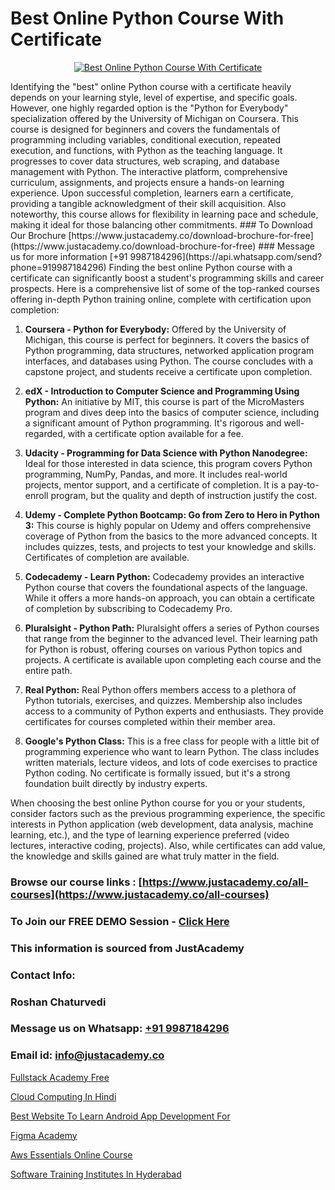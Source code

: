 # Best Online Python Course With Certificate

<p align="center">
  <a href="https://justacademy.co/course-detail/python-training">
    <img src="https://justacademy.co/storage2/course_image/1709713400_course_image.webp" alt="Best Online Python Course With Certificate">
  </a>
</p>
Identifying the "best" online Python course with a certificate heavily depends on your learning style, level of expertise, and specific goals. However, one highly regarded option is the "Python for Everybody" specialization offered by the University of Michigan on Coursera. This course is designed for beginners and covers the fundamentals of programming including variables, conditional execution, repeated execution, and functions, with Python as the teaching language. It progresses to cover data structures, web scraping, and database management with Python. The interactive platform, comprehensive curriculum, assignments, and projects ensure a hands-on learning experience. Upon successful completion, learners earn a certificate, providing a tangible acknowledgment of their skill acquisition. Also noteworthy, this course allows for flexibility in learning pace and schedule, making it ideal for those balancing other commitments.
### To Download Our Brochure [https://www.justacademy.co/download-brochure-for-free](https://www.justacademy.co/download-brochure-for-free)
### Message us for more information [+91 9987184296](https://api.whatsapp.com/send?phone=919987184296)
Finding the best online Python course with a certificate can significantly boost a student's programming skills and career prospects. Here is a comprehensive list of some of the top-ranked courses offering in-depth Python training online, complete with certification upon completion:

1) **Coursera - Python for Everybody:** Offered by the University of Michigan, this course is perfect for beginners. It covers the basics of Python programming, data structures, networked application program interfaces, and databases using Python. The course concludes with a capstone project, and students receive a certificate upon completion.

2) **edX - Introduction to Computer Science and Programming Using Python:** An initiative by MIT, this course is part of the MicroMasters program and dives deep into the basics of computer science, including a significant amount of Python programming. It's rigorous and well-regarded, with a certificate option available for a fee.

3) **Udacity - Programming for Data Science with Python Nanodegree:** Ideal for those interested in data science, this program covers Python programming, NumPy, Pandas, and more. It includes real-world projects, mentor support, and a certificate of completion. It is a pay-to-enroll program, but the quality and depth of instruction justify the cost.

4) **Udemy - Complete Python Bootcamp: Go from Zero to Hero in Python 3:** This course is highly popular on Udemy and offers comprehensive coverage of Python from the basics to the more advanced concepts. It includes quizzes, tests, and projects to test your knowledge and skills. Certificates of completion are available.

5) **Codecademy - Learn Python:** Codecademy provides an interactive Python course that covers the foundational aspects of the language. While it offers a more hands-on approach, you can obtain a certificate of completion by subscribing to Codecademy Pro.

6) **Pluralsight - Python Path:** Pluralsight offers a series of Python courses that range from the beginner to the advanced level. Their learning path for Python is robust, offering courses on various Python topics and projects. A certificate is available upon completing each course and the entire path.

7) **Real Python:** Real Python offers members access to a plethora of Python tutorials, exercises, and quizzes. Membership also includes access to a community of Python experts and enthusiasts. They provide certificates for courses completed within their member area.

8) **Google's Python Class:** This is a free class for people with a little bit of programming experience who want to learn Python. The class includes written materials, lecture videos, and lots of code exercises to practice Python coding. No certificate is formally issued, but it's a strong foundation built directly by industry experts.

When choosing the best online Python course for you or your students, consider factors such as the previous programming experience, the specific interests in Python application (web development, data analysis, machine learning, etc.), and the type of learning experience preferred (video lectures, interactive coding, projects). Also, while certificates can add value, the knowledge and skills gained are what truly matter in the field.

### Browse our course links : [https://www.justacademy.co/all-courses](https://www.justacademy.co/all-courses) 
### To Join our FREE DEMO Session - [Click Here](https://www.justacademy.co/register-for-course-demo)


### This information is sourced from JustAcademy
### Contact Info:
### Roshan Chaturvedi
### Message us on Whatsapp: [+91 9987184296](https://api.whatsapp.com/send?phone=919987184296)
### Email id: [info@justacademy.co](mailto:info@justacademy.co)
                
[Fullstack Academy Free](https://www.linkedin.com/pulse/fullstack-academy-free-justacademy-chandigarh-vjaic/)

[Cloud Computing In Hindi](https://www.linkedin.com/pulse/cloud-computing-hindi-justacademy-san-jose-irgpf?trackingId=CTA46T2GRWgC4JDeLGzgBw%3D%3D&lipi=urn%3Ali%3Apage%3Ad_flagship3_company_admin%3BfImeOsNpR2eB0vaAt1OrTg%3D%3D)

[Best Website To Learn Android App Development For ](https://medium.com/@negishivu99/best-website-to-learn-android-app-development-for-e01da3200991)

[Figma Academy](https://medium.com/@akanshapatil/figma-academy-5c582021ad3b)

[Aws Essentials Online Course](https://justacademyin.github.io/justacademy/aws-essentials-online-course)

[Software Training Institutes In Hyderabad](https://justacademyin.github.io/justacademy/software-training-institutes-in-hyderabad)

